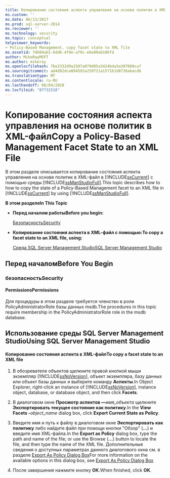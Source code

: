 ```yaml
---
title: Копирование состояния аспекта управления на основе политик в XML-файл | Документация Майкрософт
ms.custom: ''
ms.date: 06/13/2017
ms.prod: sql-server-2014
ms.reviewer: ''
ms.technology: security
ms.topic: conceptual
helpviewer_keywords:
- Policy-Based Management, copy facet state to XML file
ms.assetid: 7d604ab1-6dd6-4f8e-a79c-eba99ab106fd
author: MikeRayMSFT
ms.author: mikeray
ms.openlocfilehash: 7be2332d9a2507a079d85a3424bda3a387609ca7
ms.sourcegitcommit: ad4d92dce894592a259721a1571b1d8736abacdb
ms.translationtype: MT
ms.contentlocale: ru-RU
ms.lasthandoff: 08/04/2020
ms.locfileid: "87731518"
---
```

# <a name="copy-a-policy-based-management-facet-state-to-an-xml-file"></a><span data-ttu-id="149e8-102">Копирование состояния аспекта управления на основе политик в XML-файл</span><span class="sxs-lookup"><span data-stu-id="149e8-102">Copy a Policy-Based Management Facet State to an XML File</span></span>
  <span data-ttu-id="149e8-103">В этом разделе описывается копирование состояния аспекта управления на основе политик в XML-файл в [!INCLUDE[ssCurrent](../../includes/sscurrent-md.md)] с помощью среды [!INCLUDE[ssManStudioFull](../../includes/ssmanstudiofull-md.md)].</span><span class="sxs-lookup"><span data-stu-id="149e8-103">This topic describes how to how to copy the state of a Policy-Based Management facet to an XML file in [!INCLUDE[ssCurrent](../../includes/sscurrent-md.md)] by using [!INCLUDE[ssManStudioFull](../../includes/ssmanstudiofull-md.md)].</span></span>  
  
 <span data-ttu-id="149e8-104">**В этом разделе**</span><span class="sxs-lookup"><span data-stu-id="149e8-104">**In This Topic**</span></span>  
  
-   <span data-ttu-id="149e8-105">**Перед началом работы**</span><span class="sxs-lookup"><span data-stu-id="149e8-105">**Before you begin:**</span></span>  
  
     [<span data-ttu-id="149e8-106">Безопасность</span><span class="sxs-lookup"><span data-stu-id="149e8-106">Security</span></span>](#Security)  
  
-   <span data-ttu-id="149e8-107">**Копирование состояния аспекта в XML-файл с помощью:**</span><span class="sxs-lookup"><span data-stu-id="149e8-107">**To copy a facet state to an XML file, using:**</span></span>  
  
     [<span data-ttu-id="149e8-108">Среда SQL Server Management Studio</span><span class="sxs-lookup"><span data-stu-id="149e8-108">SQL Server Management Studio</span></span>](#SSMSProcedure)  
  
##  <a name="before-you-begin"></a><a name="BeforeYouBegin"></a> <span data-ttu-id="149e8-109">Перед началом</span><span class="sxs-lookup"><span data-stu-id="149e8-109">Before You Begin</span></span>  
  
###  <a name="security"></a><a name="Security"></a> <span data-ttu-id="149e8-110">безопасность</span><span class="sxs-lookup"><span data-stu-id="149e8-110">Security</span></span>  
  
####  <a name="permissions"></a><a name="Permissions"></a> <span data-ttu-id="149e8-111">Permissions</span><span class="sxs-lookup"><span data-stu-id="149e8-111">Permissions</span></span>  
 <span data-ttu-id="149e8-112">Для процедуры в этом разделе требуется членство в роли PolicyAdministratorRole базы данных msdb.</span><span class="sxs-lookup"><span data-stu-id="149e8-112">The procedures in this topic require membership in the PolicyAdministratorRole role in the msdb database.</span></span>  
  
##  <a name="using-sql-server-management-studio"></a><a name="SSMSProcedure"></a> <span data-ttu-id="149e8-113">Использование среды SQL Server Management Studio</span><span class="sxs-lookup"><span data-stu-id="149e8-113">Using SQL Server Management Studio</span></span>  
  
#### <a name="to-copy-a-facet-state-to-an-xml-file"></a><span data-ttu-id="149e8-114">Копирование состояния аспекта в XML-файл</span><span class="sxs-lookup"><span data-stu-id="149e8-114">To copy a facet state to an XML file</span></span>  
  
1.  <span data-ttu-id="149e8-115">В обозревателе объектов щелкните правой кнопкой мыши экземпляр [!INCLUDE[ssNoVersion](../../includes/ssnoversion-md.md)], объект экземпляра, базу данных или объект базы данных и выберите команду **Аспекты**.</span><span class="sxs-lookup"><span data-stu-id="149e8-115">In Object Explorer, right-click an instance of [!INCLUDE[ssNoVersion](../../includes/ssnoversion-md.md)], instance object, database, or database object, and then click **Facets**.</span></span>  
  
2.  <span data-ttu-id="149e8-116">В диалоговом окне **Просмотр аспектов —**_имя_объекта_ щелкните **Экспортировать текущее состояние как политику**.</span><span class="sxs-lookup"><span data-stu-id="149e8-116">In the **View Facets -**_object_name_ dialog box, click **Export Current State as Policy**.</span></span>  
  
3.  <span data-ttu-id="149e8-117">Введите имя и путь к файлу в диалоговом окне **Экспортировать как политику** либо найдите файл при помощи кнопки "Обзор" (**...**) и введите имя XML-файла.</span><span class="sxs-lookup"><span data-stu-id="149e8-117">In the **Export as Policy** dialog box, type the path and name of the file; or use the Browse (**...**) button to locate the file, and then type the name of the XML file.</span></span> <span data-ttu-id="149e8-118">Дополнительные сведения о доступных параметрах данного диалогового окна см. в разделе [Export As Policy Dialog Box](export-as-policy-dialog-box.md)</span><span class="sxs-lookup"><span data-stu-id="149e8-118">For more information on the available options in this dialog box, see [Export As Policy Dialog Box](export-as-policy-dialog-box.md)</span></span>  
  
4.  <span data-ttu-id="149e8-119">После завершения нажмите кнопку **ОК**.</span><span class="sxs-lookup"><span data-stu-id="149e8-119">When finished, click **OK**.</span></span>  
  
  
